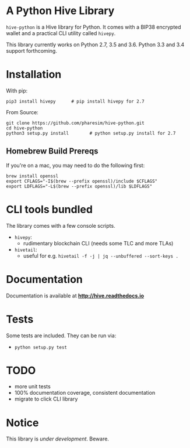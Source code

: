 # A Python Hive Library

`hive-python` is a Hive library for Python. It comes with a
BIP38 encrypted wallet and a practical CLI utility called `hivepy`.

This library currently works on Python 2.7, 3.5 and 3.6. Python 3.3 and 3.4 support forthcoming.

# Installation

With pip:

```
pip3 install hivepy      # pip install hivepy for 2.7
```

From Source:

```
git clone https://github.com/pharesim/hive-python.git
cd hive-python
python3 setup.py install        # python setup.py install for 2.7
```

## Homebrew Build Prereqs

If you're on a mac, you may need to do the following first:

```
brew install openssl
export CFLAGS="-I$(brew --prefix openssl)/include $CFLAGS"
export LDFLAGS="-L$(brew --prefix openssl)/lib $LDFLAGS"
```

# CLI tools bundled

The library comes with a few console scripts.

* `hivepy`:
    * rudimentary blockchain CLI (needs some TLC and more TLAs)
* `hivetail`:
    * useful for e.g. `hivetail -f -j | jq --unbuffered --sort-keys .`

# Documentation

Documentation is available at **http://hive.readthedocs.io**

# Tests

Some tests are included.  They can be run via:

* `python setup.py test`

# TODO

* more unit tests
* 100% documentation coverage, consistent documentation
* migrate to click CLI library

# Notice

This library is *under development*.  Beware.

